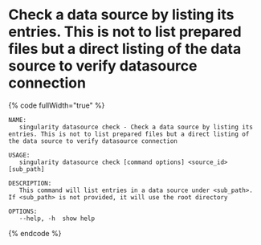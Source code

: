# Check a data source by listing its entries. This is not to list prepared files but a direct listing of the data source to verify datasource connection

{% code fullWidth="true" %}
```
NAME:
   singularity datasource check - Check a data source by listing its entries. This is not to list prepared files but a direct listing of the data source to verify datasource connection

USAGE:
   singularity datasource check [command options] <source_id> [sub_path]

DESCRIPTION:
   This command will list entries in a data source under <sub_path>. If <sub_path> is not provided, it will use the root directory

OPTIONS:
   --help, -h  show help
```
{% endcode %}
